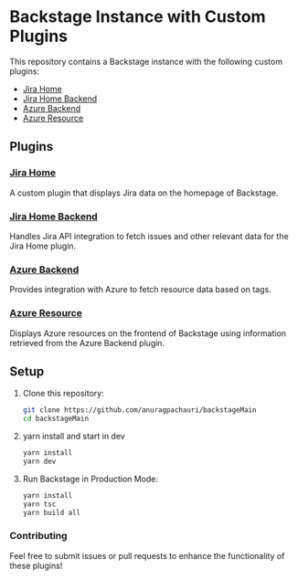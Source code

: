 # Backstage Instance with Custom Plugins

This repository contains a Backstage instance with the following custom plugins:

- [Jira Home](./plugins/jira-home)
- [Jira Home Backend](./plugins/jira-home-backend)
- [Azure Backend](./plugins/azure-backend)
- [Azure Resource](./plugins/azure-resource)

## Plugins

### [Jira Home](./plugins/jira-home)
A custom plugin that displays Jira data on the homepage of Backstage.

### [Jira Home Backend](./plugins/jira-home-backend)
Handles Jira API integration to fetch issues and other relevant data for the Jira Home plugin.

### [Azure Backend](./plugins/azure-backend)
Provides integration with Azure to fetch resource data based on tags.

### [Azure Resource](./plugins/azure-resource)
Displays Azure resources on the frontend of Backstage using information retrieved from the Azure Backend plugin.

## Setup

1. Clone this repository:
   ```bash
   git clone https://github.com/anuragpachauri/backstageMain
   cd backstageMain
   
2. yarn install and start in dev

   ```bash
   yarn install
   yarn dev
   
3. Run Backstage in Production Mode: 

   ```bash
   yarn install
   yarn tsc
   yarn build all

### Contributing
Feel free to submit issues or pull requests to enhance the functionality of these plugins!
